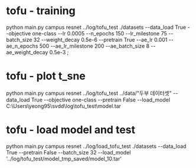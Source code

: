 # tofu - training
python main.py campus resnet ../log/tofu_test ./datasets --data_load True --objective one-class --lr 0.0005 --n_epochs 150 --lr_milestone 75 --batch_size 32 --weight_decay 0.5e-6 --pretrain True --ae_lr 0.001 --ae_n_epochs 500 --ae_lr_milestone 200 --ae_batch_size 8 --ae_weight_decay 0.5e-3 ;

# tofu - plot t_sne
python main.py campus resnet ../log/tofu_test ../data/"두부 데이터셋" --data_load True --objective one-class --pretrain False --load_model C:\Users\yeong95\svdd\log\tofu_test\model.tar

# tofu - load model and test
python main.py campus resnet ../log/load_tofu_test ./datasets --data_load True --pretrain False --batch_size 32 --load_model '../log/tofu_test/model_tmp_saved/model_10.tar'

